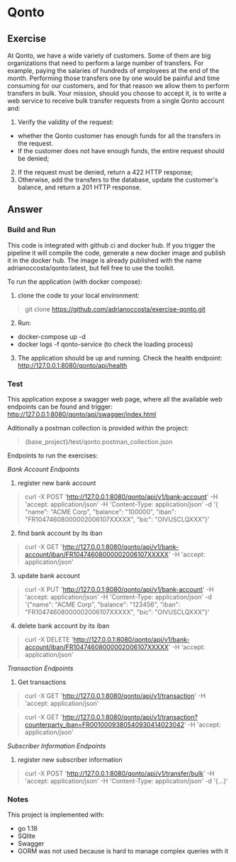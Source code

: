 # Qonto

## Exercise

At Qonto, we have a wide variety of customers.
Some of them are big organizations that need to perform a large number of transfers.
For example, paying the salaries of hundreds of employees at the end of the month.
Performing those transfers one by one would be painful and time consuming for our customers,
and for that reason we allow them to perform transfers in bulk.
Your mission, should you choose to accept it, is to write a web service to receive
bulk transfer requests from a single Qonto account and:
1. Verify the validity of the request:
* whether the Qonto customer has enough funds for all the transfers in the request.
* If the customer does not have enough funds, the entire request should be denied;
2. If the request must be denied, return a 422 HTTP response;
3. Otherwise, add the transfers to the database, update the customer's balance, and return a 201 HTTP response.

## Answer

### Build and Run

This code is integrated with github ci and docker hub.
If you trigger the pipeline it will compile the code, generate a new docker image and publish it in the docker hub.
The image is already published with the name adrianoccosta/qonto:latest, but fell free to use the toolkit.

To run the application (with docker compose):
1.	clone the code to your local environment:
>  git clone https://github.com/adrianoccosta/exercise-qonto.git
2.	Run:
*  docker-compose up -d
*  docker logs -f qonto-service (to check the loading process)
3.	The application should be up and running. Check the health endpoint: http://127.0.0.1:8080/qonto/api/health

### Test

This application expose a swagger web page, where all the available web endpoints can be found and trigger:
http://127.0.0.1:8080/qonto/api/swagger/index.html

Aditionally a postman collection is provided within the project:
>  {base_project}/test/qonto.postman_collection.json


Endpoints to run the exercises:

*Bank Account Endpoints*

1. register new bank account
> curl -X POST 'http://127.0.0.1:8080/qonto/api/v1/bank-account' -H 'accept: application/json' -H 'Content-Type: application/json' -d '{ "name": "ACME Corp", "balance": "100000", "iban": "FR10474608000002006107XXXXX", "bic": "OIVUSCLQXXX"}'
 
2. find bank account by its iban
> curl -X GET 'http://127.0.0.1:8080/qonto/api/v1/bank-account/iban/FR10474608000002006107XXXXX' -H 'accept: application/json'

3. update bank account
> curl -X PUT 'http://127.0.0.1:8080/qonto/api/v1/bank-account' -H 'accept: application/json' -H 'Content-Type: application/json' -d '{"name": "ACME Corp", "balance": "123456", "iban": "FR10474608000002006107XXXXX", "bic": "OIVUSCLQXXX"}'

4. delete bank account by its iban
> curl -X DELETE 'http://127.0.0.1:8080/qonto/api/v1/bank-account/iban/FR10474608000002006107XXXXX' -H 'accept: application/json'

*Transaction Endpoints*

1. Get transactions
> curl -X GET 'http://127.0.0.1:8080/qonto/api/v1/transaction' -H 'accept: application/json'

> curl -X GET 'http://127.0.0.1:8080/qonto/api/v1/transaction?counterparty_iban=FR0010009380540930414023042' -H 'accept: application/json'

*Subscriber Information Endpoints*

1. register new subscriber information
> curl -X POST 'http://127.0.0.1:8080/qonto/api/v1/transfer/bulk' -H 'accept: application/json' -H 'Content-Type: application/json' -d '{...}'

### Notes

This project is implemented with:
* go 1.18
* SQlite
* Swagger
* GORM was not used because is hard to manage complex queries with it

